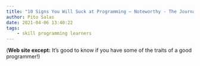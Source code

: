 ```yaml
---
title: "10 Signs You Will Suck at Programming – Noteworthy - The Journal Blog"
author: Pito Salas
date: 2021-04-06 13:40:22
tags:
    - skill programming learners
---
```


(**Web site except:** It’s good to know if you have some of the traits of a good programmer!) 
